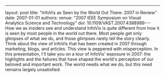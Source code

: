 ---
layout: post
title: "InfoVis as Seen by the World Out There: 2007 in Review"
date: 2007-01-01
authors: 
venue: "2007 IEEE Symposium on Visual Analytics Science and Technology"
doi: 10.1109/VAST.2007.4388989---
How we as insiders see and understand InfoVis is quite different from how it is seen by most people in the world out there. Most people get only glimpses of what we do, and those glimpses rarely tell the story clearly. Think about the view of InfoVis that has been created in 2007 through marketing, blogs, and articles. This view is peppered with misperception. In this presentation, I'll take you on a tour of InfoVis' exposure in 2007: the highlights and the failures that have shaped the world's perception of our beloved and important work. The world needs what we do, but this need remains largely unsatisfied.
